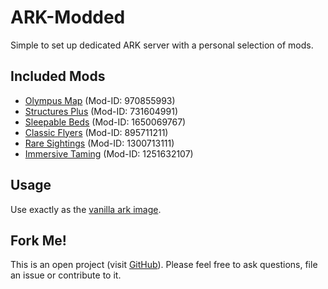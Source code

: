 # ARK-Modded
Simple to set up dedicated ARK server with a personal selection of mods.

## Included Mods
* [Olympus Map](https://steamcommunity.com/sharedfiles/filedetails/?id=970855993) (Mod-ID: 970855993)
* [Structures Plus](https://steamcommunity.com/sharedfiles/filedetails/?id=731604991) (Mod-ID: 731604991)
* [Sleepable Beds](https://steamcommunity.com/sharedfiles/filedetails/?id=1650069767) (Mod-ID: 1650069767)
* [Classic Flyers](https://steamcommunity.com/sharedfiles/filedetails/?id=895711211) (Mod-ID: 895711211)
* [Rare Sightings](https://steamcommunity.com/sharedfiles/filedetails/?id=1300713111) (Mod-ID: 1300713111)
* [Immersive Taming](https://steamcommunity.com/sharedfiles/filedetails/?id=1251632107) (Mod-ID: 1251632107)

## Usage
Use exactly as the [vanilla ark image](https://hub.docker.com/r/hetsh/ark).

## Fork Me!
This is an open project (visit [GitHub](https://github.com/Hetsh/docker-ark-modded)).
Please feel free to ask questions, file an issue or contribute to it.